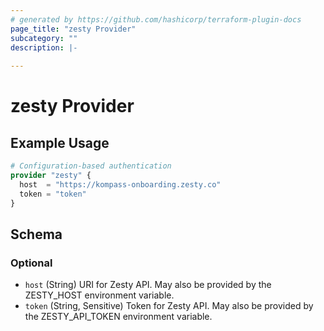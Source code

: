 ```yaml
---
# generated by https://github.com/hashicorp/terraform-plugin-docs
page_title: "zesty Provider"
subcategory: ""
description: |-
  
---
```


# zesty Provider



## Example Usage

```terraform
# Configuration-based authentication
provider "zesty" {
  host  = "https://kompass-onboarding.zesty.co"
  token = "token"
}
```

<!-- schema generated by tfplugindocs -->
## Schema

### Optional

- `host` (String) URI for Zesty API. May also be provided by the ZESTY_HOST environment variable.
- `token` (String, Sensitive) Token for Zesty API. May also be provided by the ZESTY_API_TOKEN environment variable.
